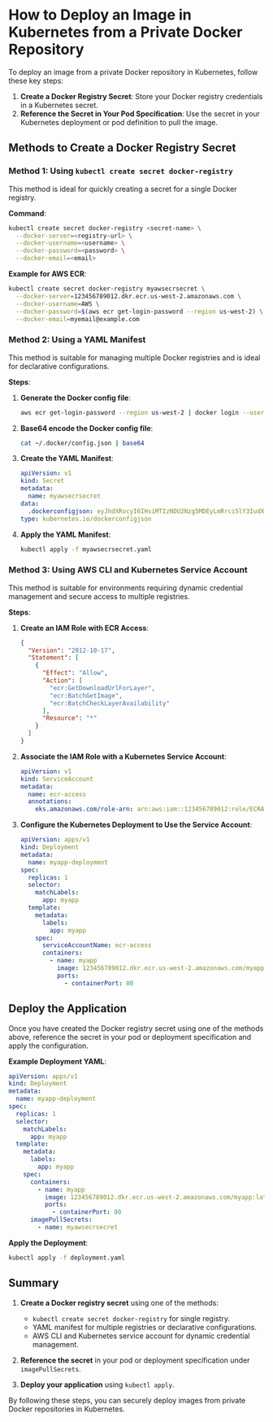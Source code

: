# How to Deploy an Image in Kubernetes from a Private Docker Repository

To deploy an image from a private Docker repository in Kubernetes, follow these key steps:

1. **Create a Docker Registry Secret**: Store your Docker registry credentials in a Kubernetes secret.
2. **Reference the Secret in Your Pod Specification**: Use the secret in your Kubernetes deployment or pod definition to pull the image.

## Methods to Create a Docker Registry Secret

### Method 1: Using `kubectl create secret docker-registry`

This method is ideal for quickly creating a secret for a single Docker registry.

**Command**:

```sh
kubectl create secret docker-registry <secret-name> \
  --docker-server=<registry-url> \
  --docker-username=<username> \
  --docker-password=<password> \
  --docker-email=<email>
```

**Example for AWS ECR**:

```sh
kubectl create secret docker-registry myawsecrsecret \
  --docker-server=123456789012.dkr.ecr.us-west-2.amazonaws.com \
  --docker-username=AWS \
  --docker-password=$(aws ecr get-login-password --region us-west-2) \
  --docker-email=myemail@example.com
```

### Method 2: Using a YAML Manifest

This method is suitable for managing multiple Docker registries and is ideal for declarative configurations.

**Steps**:

1. **Generate the Docker config file**:

   ```sh
   aws ecr get-login-password --region us-west-2 | docker login --username AWS --password-stdin 123456789012.dkr.ecr.us-west-2.amazonaws.com
   ```

2. **Base64 encode the Docker config file**:

   ```sh
   cat ~/.docker/config.json | base64
   ```

3. **Create the YAML Manifest**:

   ```yaml
   apiVersion: v1
   kind: Secret
   metadata:
     name: myawsecrsecret
   data:
     .dockerconfigjson: eyJhdXRocyI6IHsiMTIzNDU2Nzg5MDEyLmRrci5lY3IudXMtd2VzdC0yLmFtYXpvbmF3cy5jb20iOiB7InVzZXJuYW1lIjogIkFXUyIsICJwYXNzd29yZCI6ICJhYmNkZWYifX19
   type: kubernetes.io/dockerconfigjson
   ```

4. **Apply the YAML Manifest**:

   ```sh
   kubectl apply -f myawsecrsecret.yaml
   ```

### Method 3: Using AWS CLI and Kubernetes Service Account

This method is suitable for environments requiring dynamic credential management and secure access to multiple registries.

**Steps**:

1. **Create an IAM Role with ECR Access**:

   ```json
   {
     "Version": "2012-10-17",
     "Statement": [
       {
         "Effect": "Allow",
         "Action": [
           "ecr:GetDownloadUrlForLayer",
           "ecr:BatchGetImage",
           "ecr:BatchCheckLayerAvailability"
         ],
         "Resource": "*"
       }
     ]
   }
   ```

2. **Associate the IAM Role with a Kubernetes Service Account**:

   ```yaml
   apiVersion: v1
   kind: ServiceAccount
   metadata:
     name: ecr-access
     annotations:
       eks.amazonaws.com/role-arn: arn:aws:iam::123456789012:role/ECRAccessRole
   ```

3. **Configure the Kubernetes Deployment to Use the Service Account**:

   ```yaml
   apiVersion: apps/v1
   kind: Deployment
   metadata:
     name: myapp-deployment
   spec:
     replicas: 1
     selector:
       matchLabels:
         app: myapp
     template:
       metadata:
         labels:
           app: myapp
       spec:
         serviceAccountName: ecr-access
         containers:
           - name: myapp
             image: 123456789012.dkr.ecr.us-west-2.amazonaws.com/myapp:latest
             ports:
               - containerPort: 80
   ```

## Deploy the Application

Once you have created the Docker registry secret using one of the methods above, reference the secret in your pod or deployment specification and apply the configuration.

**Example Deployment YAML**:

```yaml
apiVersion: apps/v1
kind: Deployment
metadata:
  name: myapp-deployment
spec:
  replicas: 1
  selector:
    matchLabels:
      app: myapp
  template:
    metadata:
      labels:
        app: myapp
    spec:
      containers:
        - name: myapp
          image: 123456789012.dkr.ecr.us-west-2.amazonaws.com/myapp:latest
          ports:
            - containerPort: 80
      imagePullSecrets:
        - name: myawsecrsecret
```

**Apply the Deployment**:

```sh
kubectl apply -f deployment.yaml
```

## Summary

1. **Create a Docker registry secret** using one of the methods:
   - `kubectl create secret docker-registry` for single registry.
   - YAML manifest for multiple registries or declarative configurations.
   - AWS CLI and Kubernetes service account for dynamic credential management.

2. **Reference the secret** in your pod or deployment specification under `imagePullSecrets`.

3. **Deploy your application** using `kubectl apply`.

By following these steps, you can securely deploy images from private Docker repositories in Kubernetes.
